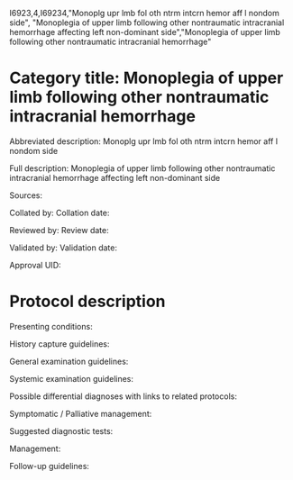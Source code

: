 I6923,4,I69234,"Monoplg upr lmb fol oth ntrm intcrn hemor aff l nondom side", "Monoplegia of upper limb following other nontraumatic intracranial hemorrhage affecting left non-dominant side","Monoplegia of upper limb following other nontraumatic intracranial hemorrhage"
# Category title: Monoplegia of upper limb following other nontraumatic intracranial hemorrhage

Abbreviated description: Monoplg upr lmb fol oth ntrm intcrn hemor aff l nondom side

Full description: Monoplegia of upper limb following other nontraumatic intracranial hemorrhage affecting left non-dominant side

Sources:

Collated by:
Collation date:

Reviewed by:
Review date:

Validated by:
Validation date:

Approval UID:

# Protocol description

Presenting conditions:

History capture guidelines:

General examination guidelines:

Systemic examination guidelines:

Possible differential diagnoses with links to related protocols:

Symptomatic / Palliative management:

Suggested diagnostic tests:

Management:

Follow-up guidelines:
